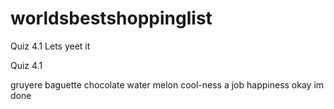 # worldsbestshoppinglist
Quiz 4.1
Lets yeet it


Quiz 4.1 

gruyere 
baguette
chocolate 
water melon
cool-ness
a job
happiness
okay im done
